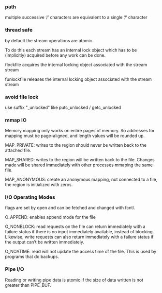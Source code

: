 ### path
multiple successive ‘/’ characters are equivalent to a single ‘/’ character

### thread safe
by default the stream operations are atomic.

To do this each stream has an internal lock object which has to be (implicitly) acquired before any work can be done.

flockfile acquires the internal locking object associated with the stream stream

funlockfile releases the internal locking object associated with the stream stream

### avoid file lock
use suffix "_unlocked" like putc_unlocked / getc_unlocked

### mmap IO
Memory mapping only works on entire pages of memory. So addresses for mapping must be page-aligned, and length values will be rounded up.

MAP_PRIVATE: writes to the region should never be written back to the attached file.

MAP_SHARED:  writes to the region will be written back to the file. Changes made will be shared immediately with other processes mmaping the same file.

MAP_ANONYMOUS: create an anonymous mapping, not connected to a file, the region is initialized with zeros.

### I/O Operating Modes
flags are set by open and can be fetched and changed with fcntl.

O_APPEND: enables append mode for the file

O_NONBLOCK: read requests on the file can return immediately with a failure status if there is no input immediately available, instead of blocking. Likewise, write requests can also return immediately with a failure status if the output can’t be written immediately.

O_NOATIME: read will not update the access time of the file. This is used by programs that do backups.

### Pipe I/O
Reading or writing pipe data is atomic if the size of data written is not greater than PIPE_BUF.

